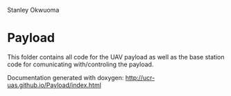 Stanley Okwuoma

Payload
========
This folder contains all code for the UAV payload as well as the base station code for comunicating with/controling the payload.

Documentation generated with doxygen:  http://ucr-uas.github.io/Payload/index.html
